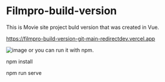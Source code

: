 # Filmpro-build-version
This is Movie site project buld version that was created in Vue.

https://filmpro-build-version-git-main-redirectdev.vercel.app

![image](https://user-images.githubusercontent.com/124897163/232437332-6c4ba733-8ed8-4faa-89ac-89269d3de68c.png)
or you can run it with npm.



npm install




npm run serve 

